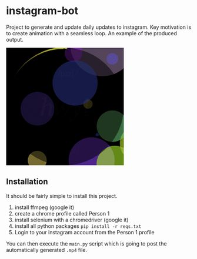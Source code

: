 # instagram-bot
Project to generate and update daily updates to instagram. 
Key motivation is to create animation with a seamless loop. An example of the 
produced output.

![](examples/o.gif)

## Installation
It should be fairly simple to install this project.

1. install ffmpeg (google it)
2. create a chrome profile called Person 1
3. install selenium with a chromedriver (google it)
4. install all python packages `pip install -r reqs.txt`
5. Login to your instagram account from the Person 1 profile

You can then execute the `main.py` script which is going to post the 
automatically generated `.mp4` file.

